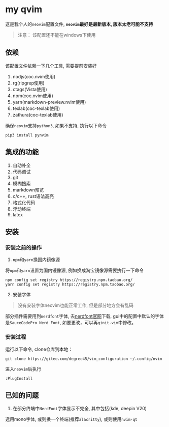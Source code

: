 # my qvim

这是我个人的`neovim`配置文件, **`neovim`最好是最新版本, 版本太老可能不支持**

> 注意： 该配置还不能在windows下使用

## 依赖

该配置文件依赖一下几个工具, 需要提前安装好

1. nodjs(coc.nvim使用)
2. rg(ripgrep使用)
3. ctags(Vista使用)
4. npm(coc.nvim使用)
5. yarn(markdown-preview.nvim使用)
5. texlab(coc-texlab使用)
6. zathura(coc-texlab使用)

确保`neovim`支持`python3`, 如果不支持, 执行以下命令

```shell
pip3 install pynvim
```

## 集成的功能

1. 自动补全
2. 代码调试
3. git
4. 模糊搜索
5. markdown预览
6. c/c++, rust语法高亮
7. 格式化代码
8. 浮动终端
9. latex

## 安装

### 安装之前的操作

1. `npm`和`yarn`换国内镜像源

将`npm`和`yarn`设置为国内镜像源, 例如换成淘宝镜像源需要执行一下命令

``` shell
npm config set registry https://registry.npm.taobao.org/
yarn config set registry https://registry.npm.taobao.org/
```

2. 安装字体

> 没有安装字体neovim也能正常工作, 但是部分地方会有乱码

部分插件需要用到`nerdfont`字体, 去[nerdfont官网](https://www.nerdfonts.com/)下载, gui中的配置中默认的字体是`SauceCodePro Nerd Font`, 如要更改，可以再`ginit.vim`中修改。

### 安装过程

运行以下命令, clone仓库到本地：

```shell
git clone https://gitee.com/degree45/vim_configuration ~/.config/nvim
```

进入`neovim`后执行

```vim
:PlugInstall
```

## 已知的问题

1. 在部分终端中`NerdFont`字体显示不完全, 其中包括(kde, deepin V20)

选用mono字体, 或则换一个终端(推荐`alacritty`), 或则使用`nvim-qt`
